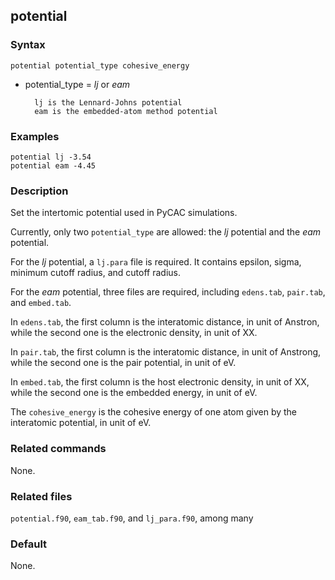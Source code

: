 ## potential

### Syntax

	potential potential_type cohesive_energy

* potential\_type = _lj_ or _eam_

		lj is the Lennard-Johns potential
		eam is the embedded-atom method potential

### Examples

	potential lj -3.54
	potential eam -4.45

### Description

Set the intertomic potential used in PyCAC simulations.

Currently, only two `potential_type` are allowed: the _lj_ potential and the _eam_ potential.

For the _lj_ potential, a `lj.para` file is required. It contains epsilon, sigma, minimum cutoff radius, and cutoff radius.

For the _eam_ potential, three files are required, including `edens.tab`, `pair.tab`, and `embed.tab`.

In `edens.tab`, the first column is the interatomic distance, in unit of Anstron, while the second one is the electronic density, in unit of XX.

In `pair.tab`, the first column is the interatomic distance, in unit of Anstrong, while the second one is the pair potential, in unit of eV.

In `embed.tab`, the first column is the host electronic density, in unit of XX, while the second one is the embedded energy, in unit of eV.

The `cohesive_energy` is the cohesive energy of one atom given by the interatomic potential, in unit of eV.

### Related commands

None.

### Related files

`potential.f90`, `eam_tab.f90`, and `lj_para.f90`, among many

### Default

None.